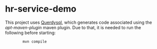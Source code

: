# hr-service-demo


This project uses [Querdysql](http://www.querydsl.com/), which generates code associated using the *apt-maven-plugin* maven plugin. Due to that, it is needed to run the following before starting:

```
        mvn compile
```